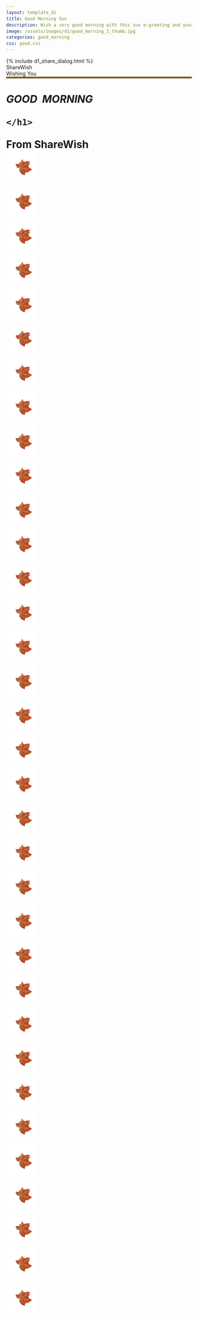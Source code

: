 ```yaml
---
layout: template_d1
title: Good Morning Sun
description: Wish a very good morning with this sun e-greeting and your name
image: /assets/images/d1/good_morning_2_thumb.jpg
categories: good_morning
css: good.css
---
```

<body style="background-attachment: fixed;background-size: cover;">
  {% include d1_share_dialog.html %}
<div class="top4">
          <div class="sendername">ShareWish</div>
     <div style="clear: both;"></div>
        <div> Wishing You </div>
    </div>
<div id="world" style="border-bottom: 5px solid rgb(122, 96, 33);">
  <div id="sun" style="top: 140.143px;">
    <div class="sunbeams">
      <div class="beam beam1"></div>
      <div class="beam beam2"></div>
      <div class="beam beam3"></div>
      <div class="beam beam4"></div>
      <div class="beam beam5"></div>
      <div class="beam beam6"></div>
      <div class="beam beam7"></div>
      <div class="beam beam8"></div>
    </div>
    <div class="eyes">
      <div class="eyes-l"></div>
      <div class="eyes-r"></div>
    </div>
  </div>
</div>
    
<h1 class="active fnt" > <cite><span style="transform: translateY(-100%); transition-timing-function: cubic-bezier(0.25, 0.46, 0.45, 0.94);">G</span><span style="transform: translateY(100%); transition-timing-function: cubic-bezier(0.39, 0.575, 0.565, 1);">O</span><span style="transform: translateY(-100%); transition-timing-function: cubic-bezier(0.25, 0.46, 0.45, 0.94);">O</span><span style="transform: translateY(-100%); transition-timing-function: cubic-bezier(0.25, 0.46, 0.45, 0.94);">D</span> <span style="transform: translateY(100%); transition-timing-function: cubic-bezier(0.25, 0.46, 0.45, 0.94);">&nbsp;</span><span style="transform: translateY(-100%); transition-timing-function: cubic-bezier(0.39, 0.575, 0.565, 1);">M</span><span style="transform: translateY(100%); transition-timing-function: cubic-bezier(0.39, 0.575, 0.565, 1);">O</span><span style="transform: translateY(-100%); transition-timing-function: cubic-bezier(0.165, 0.84, 0.44, 1);">R</span><span style="transform: translateY(100%); transition-timing-function: cubic-bezier(0.39, 0.575, 0.565, 1);">N</span><span style="transform: translateY(-100%); transition-timing-function: cubic-bezier(0.19, 1, 0.22, 1);">I</span><span style="transform: translateY(100%); transition-timing-function: cubic-bezier(0.23, 1, 0.32, 1);">N</span><span style="transform: translateY(-100%); transition-timing-function: cubic-bezier(0.165, 0.84, 0.44, 1);">G</span></cite>
    
    </h1>
    
<div class="name"> From <span class="sendername">ShareWish</span> </div>
<div class="snowflakes" aria-hidden="true">
  <div class="snowflake"><img src="/assets/images/d1/leef.gif"></div>
  <div class="snowflake"><img src="/assets/images/d1/leef.gif"></div>
  <div class="snowflake"><img src="/assets/images/d1/leef.gif"></div>
  <div class="snowflake"><img src="/assets/images/d1/leef.gif"></div>
  <div class="snowflake"><img src="/assets/images/d1/leef.gif"></div>
  <div class="snowflake"><img src="/assets/images/d1/leef.gif"></div>
  <div class="snowflake"><img src="/assets/images/d1/leef.gif"></div>
  <div class="snowflake"><img src="/assets/images/d1/leef.gif"></div>
  <div class="snowflake"><img src="/assets/images/d1/leef.gif"></div>
  <div class="snowflake"><img src="/assets/images/d1/leef.gif"></div>
  <div class="snowflake"><img src="/assets/images/d1/leef.gif"></div>
  <div class="snowflake"><img src="/assets/images/d1/leef.gif"></div>
  <div class="snowflake"><img src="/assets/images/d1/leef.gif"></div>
  <div class="snowflake"><img src="/assets/images/d1/leef.gif"></div>
  <div class="snowflake"><img src="/assets/images/d1/leef.gif"></div>
  <div class="snowflake"><img src="/assets/images/d1/leef.gif"></div>
  <div class="snowflake"><img src="/assets/images/d1/leef.gif"></div>
  <div class="snowflake"><img src="/assets/images/d1/leef.gif"></div>
  <div class="snowflake"><img src="/assets/images/d1/leef.gif"></div>
  <div class="snowflake"><img src="/assets/images/d1/leef.gif"></div>
  <div class="snowflake"><img src="/assets/images/d1/leef.gif"></div>
  <div class="snowflake"><img src="/assets/images/d1/leef.gif"></div>
  <div class="snowflake"><img src="/assets/images/d1/leef.gif"></div>
  <div class="snowflake"><img src="/assets/images/d1/leef.gif"></div>
  <div class="snowflake"><img src="/assets/images/d1/leef.gif"></div>
  <div class="snowflake"><img src="/assets/images/d1/leef.gif"></div>
  <div class="snowflake"><img src="/assets/images/d1/leef.gif"></div>
  <div class="snowflake"><img src="/assets/images/d1/leef.gif"></div>
  <div class="snowflake"><img src="/assets/images/d1/leef.gif"></div>
  <div class="snowflake"><img src="/assets/images/d1/leef.gif"></div>
  <div class="snowflake"><img src="/assets/images/d1/leef.gif"></div>
  <div class="snowflake"><img src="/assets/images/d1/leef.gif"></div>
  <div class="snowflake"><img src="/assets/images/d1/leef.gif"></div>
  <div class="snowflake"><img src="/assets/images/d1/leef.gif"></div>
</div>
 
    
<script>
      (function() {



    // ----------------
    // Elements
    // ----------------

    var $heading = document.getElementsByTagName('h1');
    var $cite = document.getElementsByTagName('cite');
    var $html = document.documentElement;
    var $body = document.body;



    // ----------------
    // Variables
    // ----------------

    var current = 0;
    var previous;



    // ----------------
    // Easing
    // ----------------

    var Hide = [
        'cubic-bezier(0.47, 0, 0.745, 0.715)',
        'cubic-bezier(0.55, 0.085, 0.68, 0.53)',
        'cubic-bezier(0.55, 0.055, 0.675, 0.19)',
        'cubic-bezier(0.895, 0.03, 0.685, 0.22)',
        'cubic-bezier(0.755, 0.05, 0.855, 0.06)',
        'cubic-bezier(0.95, 0.05, 0.795, 0.035)'
    ];

    var Show = [
        'cubic-bezier(0.39, 0.575, 0.565, 1)',
        'cubic-bezier(0.25, 0.46, 0.45, 0.94)',
        'cubic-bezier(0.215, 0.61, 0.355, 1)',
        'cubic-bezier(0.165, 0.84, 0.44, 1)',
        'cubic-bezier(0.23, 1, 0.32, 1)',
        'cubic-bezier(0.19, 1, 0.22, 1)'
    ];



    // ----------------
    // Helpers
    // ----------------

    function style(n, show) {
        var $s = $heading[n].getElementsByTagName('span');
        var ease = show ? Show : Hide;
        for (var i = 0; i < $s.length; i++) {
            $s[i].style.transitionTimingFunction = ease[Math.floor(Math.random() * ease.length)];
            console.log(ease[Math.floor(Math.random() * ease.length)])
        }
    }

    function hide(cb) {
        if (previous === undefined) return cb();
        style(previous, true);
        $heading[previous].classList.remove('active');
        setTimeout(cb, 500);
    }

    function show() {
        style(current, true);
        $heading[current].classList.add('active');
    }


    function play() {
        $body.style.backgroundColor = $heading[current].getAttribute('data-bg');
        hide(function() {
            show();
            previous = current;
            current++;
            if (current > $heading.length - 1) current = 0;
            setTimeout(play, 2500)
        });
    }

    function split() {
        for (var i = 0; i < $cite.length; i++) {
            var t = $cite[i].innerText;
            $cite[i].innerText = '';
            for (var j = 0, h = ''; j < t.length; j++) {
                var $s = document.createElement('span');
                $s.style.transform = 'translateY(' + (j % 2 ? 100 : -100) + '%)';
                $s.innerHTML = t[j] === ' ' ? '&nbsp;' : t[j];
                $cite[i].appendChild($s);
            }
        }
    }

    function resize() {
        $html.style.fontSize = 16 / 1920 * window.innerWidth + 'px';
    }



    // ----------------
    // Init
    // ----------------

    split();
    resize();
    setTimeout(play);
    window.addEventListener('resize', resize);



})();
      //# sourceURL=pen.js
    </script> 
<script>
      //this for slider based - setting up slider
var slider = document.getElementById("myRange");
var output = document.getElementById("demo");
output.innerHTML = slider.value;

slider.oninput = function() {
  output.innerHTML = this.value;
}

//Get time funtion - it passes time to the animation control function gettimeofday
function updatetime() {
  var now = new Date();
    gettimeofday(now.getHours());
    //reset the slider to the actual time
  slider.value = now.getHours();  
  output.innerHTML = now.getHours();
}

//Animation control function - you could split these into rise and set funtions but I have'nt done that yet
function gettimeofday(now) {
  hour = now;
  if (hour >= 0 && hour < 5) {
    timeofdaypercent = hour - 0;
    timeofdaypercent = (timeofdaypercent / 4) * 100;
    var moon = document.getElementById('moon');
    var moonheight = (timeofdaypercent * 2.5) + 50;
    moon.style.top = moonheight + "px";
    var sun = document.getElementById('sun');
    sun.style.top = "450px";
    document.body.style.backgroundColor = "#002551";
    var world = document.getElementById('world');
    world.style.borderBottom = "5px solid #67a8f1";
    document.getElementById('toggle-label-left').style.color = "#d3d3d3";
    document.getElementById('toggle-label-right').style.color = "#d3d3d3";
    document.getElementsByClassName('simtime')[0].style.color = "#d3d3d3";
  }
  if (hour >= 5 && hour < 12) {
    timeofdaypercent = hour - 5;
    timeofdaypercent = (timeofdaypercent / 7) * 100;
    var sun = document.getElementById('sun');
    var sunheight = 300 - (timeofdaypercent * 2.9);
    sun.style.top = sunheight + "px";
    var moon = document.getElementById('moon');
    moon.style.top = "400px";
    document.body.style.backgroundColor = "#f4c042";
    var world = document.getElementById('world');
    world.style.borderBottom = "5px solid #7a6021";
    document.getElementById('toggle-label-left').style.color = "#7a6021";
    document.getElementById('toggle-label-right').style.color = "#7a6021";
    document.getElementsByClassName('simtime')[0].style.color = "#7a6021";
  }
  if (hour >= 12 && hour < 19) {
    timeofdaypercent = hour - 12;
    timeofdaypercent = (timeofdaypercent / 7) * 100;
    var sun = document.getElementById('sun');
    var sunheight = (timeofdaypercent * 2.9) + 50;
    sun.style.top = sunheight + "px";
    var moon = document.getElementById('moon');
    moon.style.top = "400px";
    document.body.style.backgroundColor = "#f4c042";
    var world = document.getElementById('world');
    world.style.borderBottom = "5px solid #7a6021";
    document.getElementById('toggle-label-left').style.color = "#7a6021";
    document.getElementById('toggle-label-right').style.color = "#7a6021";
    document.getElementsByClassName('simtime')[0].style.color = "#7a6021";
  }
  if (hour >= 19 && hour <= 24) {
    timeofdaypercent = hour - 20;
    timeofdaypercent = (timeofdaypercent / 5) * 100;
    var moon = document.getElementById('moon');
    var moonheight = 200 - (timeofdaypercent * 2.5) + 50;
    moon.style.top = moonheight + "px";
    var sun = document.getElementById('sun');
    sun.style.top = "450px";
    document.body.style.backgroundColor = "#002551";
    var world = document.getElementById('world');
    world.style.borderBottom = "5px solid #67a8f1";
    document.getElementById('toggle-label-left').style.color = "#d3d3d3";
    document.getElementById('toggle-label-right').style.color = "#d3d3d3";
    document.getElementsByClassName('simtime')[0].style.color = "#d3d3d3";
  }
}


//Start the loop going based of real time
updatetime();
var timeloop = setInterval(updatetime, 1000);

//Toggle switch functions
var togglestate=0;
document.getElementsByClassName('toggle')[0].onclick = function() {
  this.classList.toggle('on');
  if (togglestate == 0) {
    togglestate = 1;
    clearInterval(timeloop);
    slider.oninput = function() {
    output.innerHTML = this.value;
    gettimeofday(this.value);
  }
  document.getElementById('slidecontainer').style.maxHeight = "300px";
  document.getElementById('toggle-label-left').style.opacity = "0.2";
  document.getElementById('toggle-label-right').style.opacity = "1";
  } else if (togglestate == 1) {
    togglestate = 0;
    updatetime();
    timeloop = setInterval(updatetime, 1000);
    slider.oninput = null;
  document.getElementById('slidecontainer').style.maxHeight = "0px";
  document.getElementById('toggle-label-left').style.opacity = "1";
  document.getElementById('toggle-label-right').style.opacity = "0.2";
  }
}
      //# sourceURL=pen.js
    </script>
</body>
